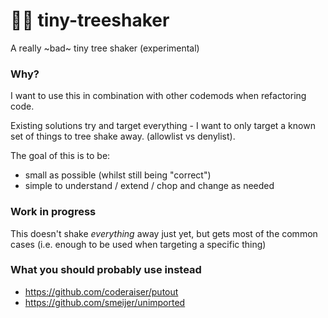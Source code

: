 # 🌳🥤 tiny-treeshaker

A really ~bad~ tiny tree shaker (experimental)

### Why?

I want to use this in combination with other codemods when refactoring code.

Existing solutions try and target everything - I want to only target a known set
of things to tree shake away. (allowlist vs denylist).

The goal of this is to be:
- small as possible (whilst still being "correct")
- simple to understand / extend / chop and change as needed

### Work in progress

This doesn't shake _everything_ away just yet, but gets most of the common cases (i.e. enough to be used when targeting a specific thing)

### What you should probably use instead

- https://github.com/coderaiser/putout
- https://github.com/smeijer/unimported
